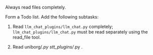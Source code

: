 Always read files completely. 

Form a Todo list. Add the following subtasks:

1. Read `llm_chat_plugins/llm_chat.py` completely; `llm_chat_plugins/llm_chat.py` must be read separately using the read_file tool.

2. Read uniborg/*.py stt_plugins/*.py .
